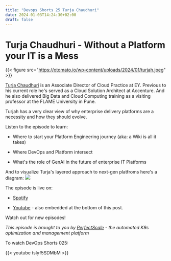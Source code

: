 ```yaml
---
title: "Devops Shorts 25 Turja Chaudhuri"
date: 2024-01-03T14:24:30+02:00
draft: false
---
```




# Turja Chaudhuri - Without a Platform your IT is a Mess

{{< figure src="https://otomato.io/wp-content/uploads/2024/01/turjah.jpeg" >}}



[Turja Chaudhuri](https://www.linkedin.com/in/turjac591) is an Associate Director of Cloud Practice at EY. Previous to his current role he's served as a Cloud Solution Architect at Accenture. And he also delivered Big Data and Cloud Computing training as a visiting professor at the FLAME University in Pune.

Turjah has a very clear view of why enterprise delivery platforms are a necessity and how they should evolve.

Listen to the episode to learn:

- Where to start your Platform Engineering journey (aka: a Wiki is all it takes)

- Where DevOps and Platform intersect

- What's the role of GenAI in the future of enterprise IT Platforms

And to visualize Turja's layered approach to next-gen platfroms here's a diagram: 
![](https://otomato.io/wp-content/uploads/2024/01/Turja_PlatformHierarchyVision.png)



The episode is live on:

- [Spotify](https://open.spotify.com/episode/0j7hELLMRnNuwrmdK73N0e?si=ig4ZPqk6QsKkUCf9na_30g)

- [Youtube](https://youtu.be/tsIyf5SDMbM) - also embedded at the bottom of this post.

Watch out for new episodes!

_This episode is brought to you by [PerfectScale](https://perfectscale.io) - the automated K8s optimization and management platform_


To watch DevOps Shorts 025:

{{< youtube tsIyf5SDMbM >}}


